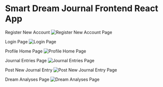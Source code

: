 # Smart Dream Journal Frontend React App

Register New Account
![Register New Account Page](https://github.com/ctlaultdel/smart-dream-journal-frontend/blob/main/pictures/registeraccountpage.png)

Login Page
![Login Page](https://github.com/ctlaultdel/smart-dream-journal-frontend/blob/main/pictures/loginPage.png)

Profile Home Page
![Profile Home Page](https://github.com/ctlaultdel/smart-dream-journal-frontend/blob/main/pictures/profilepage.png)

Journal Entries Page
![Journal Entries Page](https://github.com/ctlaultdel/smart-dream-journal-frontend/blob/main/pictures/journalentries.png)

Post New Journal Entry
![Post New Journal Entry Page](https://github.com/ctlaultdel/smart-dream-journal-frontend/blob/main/pictures/postnewentry.png)

Dream Analyses Page
![Dream Analyses Page](https://github.com/ctlaultdel/smart-dream-journal-frontend/blob/main/pictures/journalanalyses.png)

